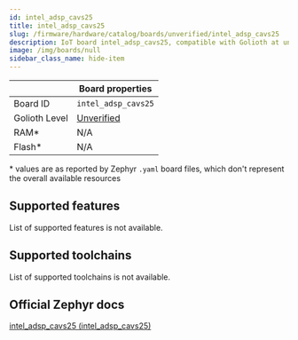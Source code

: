 ```yaml
---
id: intel_adsp_cavs25
title: intel_adsp_cavs25
slug: /firmware/hardware/catalog/boards/unverified/intel_adsp_cavs25
description: IoT board intel_adsp_cavs25, compatible with Golioth at unverified level.
image: /img/boards/null
sidebar_class_name: hide-item
---
```


[//]: # (This is an auto-generated file, do not edit! Changes to it will be lost upon re-generation)



|                | Board properties     |
| -------------  | -------------------- |
| Board ID       | `intel_adsp_cavs25` |
| Golioth Level  | [Unverified](/firmware/hardware#unverified-boards) |
| RAM*           | N/A |
| Flash*         | N/A |

\* values are as reported by Zephyr `.yaml` board files, which don't represent the overall available resources



## Supported features

List of supported features is not available.

## Supported toolchains

List of supported toolchains is not available.

## Official Zephyr docs

[intel_adsp_cavs25 (intel_adsp_cavs25)](https://docs.zephyrproject.org/latest/boards/intel/adsp/doc/index.html)
